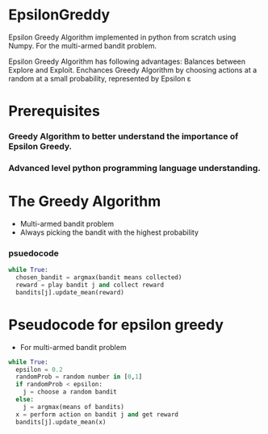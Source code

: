 # EpsilonGreddy
Epsilon Greedy Algorithm implemented in python from scratch using Numpy. For the multi-armed bandit problem.




Epsilon Greedy Algorithm has following advantages:
  Balances between Explore and Exploit.
  Enchances Greedy Algorithm by choosing actions at a random at a small probability, represented by Epsilon ε
  
# Prerequisites
### Greedy Algorithm to better understand the importance of Epsilon Greedy.
### Advanced level python programming language understanding.

# The Greedy Algorithm
* Multi-armed bandit problem
* Always picking the bandit with the highest probability
### psuedocode
```python
while True:
  chosen_bandit = argmax(bandit means collected)
  reward = play bandit j and collect reward
  bandits[j].update_mean(reward)
```


# Pseudocode for epsilon greedy
* For multi-armed bandit problem
```python
while True:
  epsilon = 0.2
  randomProb = random number in [0,1]
  if randomProb < epsilon:
    j = choose a random bandit
  else:
    j = argmax(means of bandits)
  x = perform action on bandit j and get reward
  bandits[j].update_mean(x)
```
